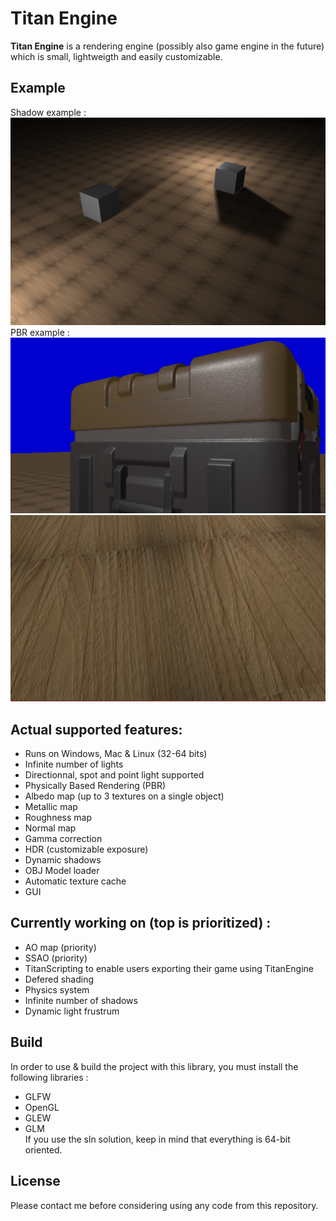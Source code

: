 # Titan Engine

**Titan Engine** is a rendering engine (possibly also game engine in the future) which is small, lightweigth and easily customizable.

## Example
Shadow example :
![Example](example3.png "Example of actual titan rendering")
PBR example :
![Example](example5.png "Example of actual titan rendering")
![Example](example4.png "Example of actual titan rendering")

## Actual supported features:
- Runs on Windows, Mac & Linux (32-64 bits)
- Infinite number of lights
- Directionnal, spot and point light supported
- Physically Based Rendering (PBR)
- Albedo map (up to 3 textures on a single object)
- Metallic map
- Roughness map
- Normal map
- Gamma correction
- HDR (customizable exposure)
- Dynamic shadows
- OBJ Model loader
- Automatic texture cache
- GUI

## Currently working on (top is prioritized) :
- AO map (priority)
- SSAO (priority)
- TitanScripting to enable users exporting their game using TitanEngine
- Defered shading
- Physics system
- Infinite number of shadows
- Dynamic light frustrum

## Build
In order to use & build the project with this library, you must install the following libraries :
- GLFW
- OpenGL
- GLEW
- GLM </br>
If you use the sln solution, keep in mind that everything is 64-bit oriented.

## License
Please contact me before considering using any code from this repository.